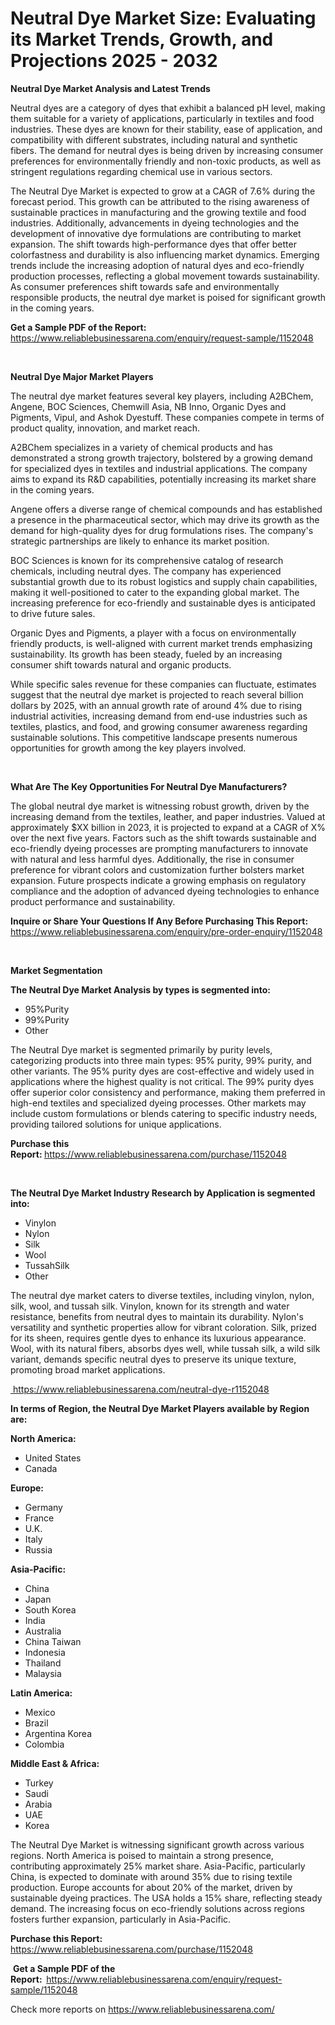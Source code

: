 <p><h1>Neutral Dye Market Size: Evaluating its Market Trends, Growth, and Projections 2025 - 2032</h1></p><p><strong>Neutral Dye Market Analysis and Latest Trends</strong></p>
<p><p>Neutral dyes are a category of dyes that exhibit a balanced pH level, making them suitable for a variety of applications, particularly in textiles and food industries. These dyes are known for their stability, ease of application, and compatibility with different substrates, including natural and synthetic fibers. The demand for neutral dyes is being driven by increasing consumer preferences for environmentally friendly and non-toxic products, as well as stringent regulations regarding chemical use in various sectors.</p><p>The Neutral Dye Market is expected to grow at a CAGR of 7.6% during the forecast period. This growth can be attributed to the rising awareness of sustainable practices in manufacturing and the growing textile and food industries. Additionally, advancements in dyeing technologies and the development of innovative dye formulations are contributing to market expansion. The shift towards high-performance dyes that offer better colorfastness and durability is also influencing market dynamics. Emerging trends include the increasing adoption of natural dyes and eco-friendly production processes, reflecting a global movement towards sustainability. As consumer preferences shift towards safe and environmentally responsible products, the neutral dye market is poised for significant growth in the coming years.</p></p>
<p><strong>Get a Sample PDF of the Report:&nbsp;</strong> <a href="https://www.reliablebusinessarena.com/enquiry/request-sample/1152048?utm_campaign=3138&utm_medium=2&utm_source=Github&utm_content=ia&utm_term=31032025&utm_id=neutral-dye">https://www.reliablebusinessarena.com/enquiry/request-sample/1152048</a></p>
<p>&nbsp;</p>
<p><strong>Neutral Dye Major Market Players</strong></p>
<p><p>The neutral dye market features several key players, including A2BChem, Angene, BOC Sciences, Chemwill Asia, NB Inno, Organic Dyes and Pigments, Vipul, and Ashok Dyestuff. These companies compete in terms of product quality, innovation, and market reach.</p><p>A2BChem specializes in a variety of chemical products and has demonstrated a strong growth trajectory, bolstered by a growing demand for specialized dyes in textiles and industrial applications. The company aims to expand its R&D capabilities, potentially increasing its market share in the coming years.</p><p>Angene offers a diverse range of chemical compounds and has established a presence in the pharmaceutical sector, which may drive its growth as the demand for high-quality dyes for drug formulations rises. The company's strategic partnerships are likely to enhance its market position.</p><p>BOC Sciences is known for its comprehensive catalog of research chemicals, including neutral dyes. The company has experienced substantial growth due to its robust logistics and supply chain capabilities, making it well-positioned to cater to the expanding global market. The increasing preference for eco-friendly and sustainable dyes is anticipated to drive future sales.</p><p>Organic Dyes and Pigments, a player with a focus on environmentally friendly products, is well-aligned with current market trends emphasizing sustainability. Its growth has been steady, fueled by an increasing consumer shift towards natural and organic products.</p><p>While specific sales revenue for these companies can fluctuate, estimates suggest that the neutral dye market is projected to reach several billion dollars by 2025, with an annual growth rate of around 4% due to rising industrial activities, increasing demand from end-use industries such as textiles, plastics, and food, and growing consumer awareness regarding sustainable solutions. This competitive landscape presents numerous opportunities for growth among the key players involved.</p></p>
<p>&nbsp;</p>
<p><strong>What Are The Key Opportunities For Neutral Dye Manufacturers?</strong></p>
<p><p>The global neutral dye market is witnessing robust growth, driven by the increasing demand from the textiles, leather, and paper industries. Valued at approximately $XX billion in 2023, it is projected to expand at a CAGR of X% over the next five years. Factors such as the shift towards sustainable and eco-friendly dyeing processes are prompting manufacturers to innovate with natural and less harmful dyes. Additionally, the rise in consumer preference for vibrant colors and customization further bolsters market expansion. Future prospects indicate a growing emphasis on regulatory compliance and the adoption of advanced dyeing technologies to enhance product performance and sustainability.</p></p>
<p><strong>Inquire or Share Your Questions If Any Before Purchasing This Report:</strong> <a href="https://www.reliablebusinessarena.com/enquiry/pre-order-enquiry/1152048?utm_campaign=3138&utm_medium=2&utm_source=Github&utm_content=ia&utm_term=31032025&utm_id=neutral-dye">https://www.reliablebusinessarena.com/enquiry/pre-order-enquiry/1152048</a></p>
<p>&nbsp;</p>
<p><strong>Market Segmentation</strong></p>
<p><strong>The Neutral Dye Market Analysis by types is segmented into:</strong></p>
<p><ul><li>95%Purity</li><li>99%Purity</li><li>Other</li></ul></p>
<p><p>The Neutral Dye market is segmented primarily by purity levels, categorizing products into three main types: 95% purity, 99% purity, and other variants. The 95% purity dyes are cost-effective and widely used in applications where the highest quality is not critical. The 99% purity dyes offer superior color consistency and performance, making them preferred in high-end textiles and specialized dyeing processes. Other markets may include custom formulations or blends catering to specific industry needs, providing tailored solutions for unique applications.</p></p>
<p><strong>Purchase this Report:&nbsp;</strong><a href="https://www.reliablebusinessarena.com/purchase/1152048?utm_campaign=3138&utm_medium=2&utm_source=Github&utm_content=ia&utm_term=31032025&utm_id=neutral-dye">https://www.reliablebusinessarena.com/purchase/1152048</a></p>
<p>&nbsp;</p>
<p><strong>The Neutral Dye Market Industry Research by Application is segmented into:</strong></p>
<p><ul><li>Vinylon</li><li>Nylon</li><li>Silk</li><li>Wool</li><li>TussahSilk</li><li>Other</li></ul></p>
<p><p>The neutral dye market caters to diverse textiles, including vinylon, nylon, silk, wool, and tussah silk. Vinylon, known for its strength and water resistance, benefits from neutral dyes to maintain its durability. Nylon's versatility and synthetic properties allow for vibrant coloration. Silk, prized for its sheen, requires gentle dyes to enhance its luxurious appearance. Wool, with its natural fibers, absorbs dyes well, while tussah silk, a wild silk variant, demands specific neutral dyes to preserve its unique texture, promoting broad market applications.</p></p>
<p><a href="https://www.reliablebusinessarena.com/neutral-dye-r1152048?utm_campaign=3138&utm_medium=2&utm_source=Github&utm_content=ia&utm_term=31032025&utm_id=neutral-dye">&nbsp;https://www.reliablebusinessarena.com/neutral-dye-r1152048</a></p>
<p><strong>In terms of Region, the Neutral Dye Market Players available by Region are:</strong></p>
<p>
    <p> <strong> North America: </strong>
        <ul>
            <li>United States</li>
            <li>Canada</li>
        </ul>
        </p> 
    <p> <strong> Europe: </strong>
        <ul>
            <li>Germany</li>
            <li>France</li>
            <li>U.K.</li>
            <li>Italy</li>
            <li>Russia</li>
        </ul>
        </p> 
    <p> <strong> Asia-Pacific: </strong>
        <ul>
            <li>China</li>
            <li>Japan</li>
            <li>South Korea</li>
            <li>India</li>
            <li>Australia</li>
            <li>China Taiwan</li>
            <li>Indonesia</li>
            <li>Thailand</li>
            <li>Malaysia</li>
        </ul>
        </p> 
    <p> <strong> Latin America: </strong>
        <ul>
            <li>Mexico</li>
            <li>Brazil</li>
            <li>Argentina Korea</li>
            <li>Colombia</li>
        </ul>
        </p> 
    <p> <strong> Middle East & Africa: </strong>
        <ul>
            <li>Turkey</li>
            <li>Saudi</li>
            <li>Arabia</li>
            <li>UAE</li>
            <li>Korea</li>
        </ul>
    </p>
    </p>
<p><p>The Neutral Dye Market is witnessing significant growth across various regions. North America is poised to maintain a strong presence, contributing approximately 25% market share. Asia-Pacific, particularly China, is expected to dominate with around 35% due to rising textile production. Europe accounts for about 20% of the market, driven by sustainable dyeing practices. The USA holds a 15% share, reflecting steady demand. The increasing focus on eco-friendly solutions across regions fosters further expansion, particularly in Asia-Pacific.</p></p>
<p><strong>Purchase this Report: </strong><a href="https://www.reliablebusinessarena.com/purchase/1152048?utm_campaign=3138&utm_medium=2&utm_source=Github&utm_content=ia&utm_term=31032025&utm_id=neutral-dye">https://www.reliablebusinessarena.com/purchase/1152048</a></p>
<p>&nbsp;<strong>Get a Sample PDF of the Report:&nbsp;&nbsp;</strong><a href="https://www.reliablebusinessarena.com/enquiry/request-sample/1152048?utm_campaign=3138&utm_medium=2&utm_source=Github&utm_content=ia&utm_term=31032025&utm_id=neutral-dye">https://www.reliablebusinessarena.com/enquiry/request-sample/1152048</a></p>
<p><strong></strong></p>
<p>Check more reports on <a href="https://www.reliablebusinessarena.com/?utm_campaign=3138&utm_medium=2&utm_source=Github&utm_content=ia&utm_term=31032025&utm_id=neutral-dye">https://www.reliablebusinessarena.com/</a></p>